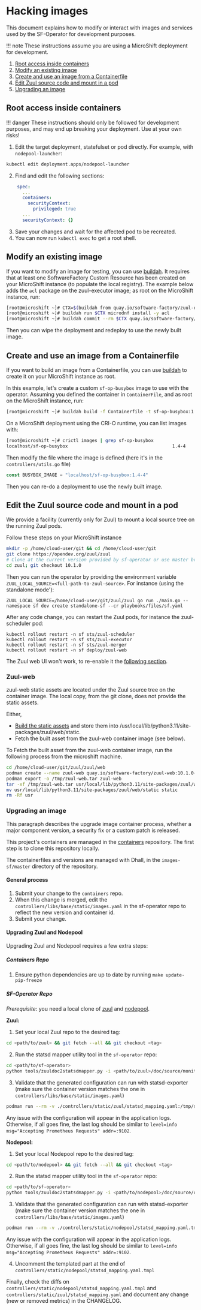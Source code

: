 # Hacking images

This document explains how to modify or interact with images and services used by the SF-Operator
for development purposes.

!!! note
    These instructions assume you are using a MicroShift deployment for development.


1. [Root access inside containers](#root-access-inside-containers)
1. [Modify an existing image](#modify-an-existing-image)
1. [Create and use an image from a Containerfile](#create-and-use-an-image-from-a-containerfile)
1. [Edit Zuul source code and mount in a pod](#edit-the-zuul-source-code-and-mount-in-a-pod)
1. [Upgrading an image](#upgrading-an-image)

## Root access inside containers

!!! danger
    These instructions should only be followed for development purposes, and may end up breaking your deployment. Use at your own risks!

1. Edit the target deployment, statefulset or pod directly. For example, with `nodepool-launcher`:

```sh
kubectl edit deployment.apps/nodepool-launcher
```

2. Find and edit the following sections:

```yaml
    spec:
      ...
      containers:
        securityContext:
          privileged: true
      ...
      securityContext: {}
```

3. Save your changes and wait for the affected pod to be recreated.
4. You can now run `kubectl exec` to get a root shell.


## Modify an existing image

If you want to modify an image for testing, you can use [buildah](https://buildah.io/).
It requires that at least one SoftwareFactory Custom Resource has been created on your MicroShift
instance (to populate the local registry).
The example below adds the `acl` package on the zuul-executor image; as root on the MicroShift instance, run:

```sh
[root@microshift ~]# CTX=$(buildah from quay.io/software-factory/zuul-executor:8.2.0-3)
[root@microshift ~]# buildah run $CTX microdnf install -y acl
[root@microshift ~]# buildah commit --rm $CTX quay.io/software-factory/zuul-executor:8.2.0-3
```

Then you can wipe the deployment and redeploy to use the newly built image.


## Create and use an image from a Containerfile

If you want to build an image from a Containerfile, you can use [buildah](https://buildah.io/) to create it on your MicroShift instance as root.

In this example, let's create a custom `sf-op-busybox` image to use with the operator. Assuming you defined the container in `ContainerFile`, and as root on the MicroShift instance, run:

```sh
[root@microshift ~]# buildah build -f Containerfile -t sf-op-busybox:1.4-4
```

On a MicroShift deployment using the CRI-O runtime, you can list images with:

```sh
[root@microshift ~]# crictl images | grep sf-op-busybox
localhost/sf-op-busybox                                       1.4-4               c9befa3e7ebf6       885MB
```

Then modify the file where the image is defined (here it's in the `controllers/utils.go` file)

```go
const BUSYBOX_IMAGE = "localhost/sf-op-busybox:1.4-4"
```

Then you can re-do a deployment to use the newly built image.

## Edit the Zuul source code and mount in a pod

We provide a facility (currently only for Zuul) to mount a local source tree on the
running Zuul pods.

Follow these steps on your MicroShift instance

```sh
mkdir -p /home/cloud-user/git && cd /home/cloud-user/git
git clone https://opendev.org/zuul/zuul
# Clone at the current version provided by sf-operator or use master branch
cd zuul; git checkout 10.1.0
```

Then you can run the operator by providing the environment variable `ZUUL_LOCAL_SOURCE=<full-path-to-zuul-source>`.
For instance (using the standalone mode'):

```
ZUUL_LOCAL_SOURCE=/home/cloud-user/git/zuul/zuul go run ./main.go --namespace sf dev create standalone-sf --cr playbooks/files/sf.yaml
```

After any code change, you can restart the Zuul pods, for instance the zuul-scheduler pod:

```
kubectl rollout restart -n sf sts/zuul-scheduler
kubectl rollout restart -n sf sts/zuul-executor
kubectl rollout restart -n sf sts/zuul-merger
kubectl rollout restart -n sf deploy/zuul-web
```

The Zuul web UI won't work, to re-enable it the [following section](#zuul-web).

### Zuul-web

zuul-web static assets are located under the Zuul source tree on the container image. The local copy, from
the git clone, does not provide the static assets.

Either,

- [Build the static assets](https://zuul-ci.org/docs/zuul/latest/developer/javascript.html#deploying) and store them into
/usr/local/lib/python3.11/site-packages/zuul/web/static.
- Fetch the built asset from the zuul-web container image (see below).

To Fetch the built asset from the zuul-web container image, run the following process from the microshift machine.

```sh
cd /home/cloud-user/git/zuul/zuul/web
podman create --name zuul-web quay.io/software-factory/zuul-web:10.1.0-1
podman export -o /tmp/zuul-web.tar zuul-web
tar -xf /tmp/zuul-web.tar usr/local/lib/python3.11/site-packages/zuul/web/static
mv usr/local/lib/python3.11/site-packages/zuul/web/static static
rm -Rf usr
```

### Upgrading an image

This paragraph describes the upgrade image container process, whether a major component version, a security fix or a custom patch is released.

This project's containers are managed in the [containers](https://softwarefactory-project.io/r/plugins/gitiles/containers) repository.
The first step is to clone this repository locally.

The containerfiles and versions are managed with Dhall, in the `images-sf/master` directory of the repository.

#### General process

1. Submit your change to the `containers` repo.
1. When this change is merged, edit the `controllers/libs/base/static/images.yaml` in the sf-operator repo to reflect
   the new version and container id.
1. Submit your change.

#### Upgrading Zuul and Nodepool

Upgrading Zuul and Nodepool requires a few extra steps:

##### Containers Repo

1. Ensure python dependencies are up to date by running `make update-pip-freeze`

##### SF-Operator Repo

*Prerequisite*: you need a local clone of [zuul](https://opendev.org/zuul/zuul) and [nodepool](https://opendev.org/zuul/nodepool).

**Zuul:**

1. Set your local Zuul repo to the desired tag:

```sh
cd <path/to/zuul> && git fetch --all && git checkout <tag>
```

2. Run the statsd mapper utility tool in the `sf-operator` repo:

```sh
cd <path/to/sf-operator>
python tools/zuuldoc2statsdmapper.py -i <path/to/zuul>/doc/source/monitoring.rst controllers/static/zuul/statsd_mapping.yaml
```

3. Validate that the generated configuration can run with statsd-exporter (make sure the container version matches the one in
   `controllers/libs/base/static/images.yaml`)

```sh
podman run --rm -v ./controllers/static/zuul/statsd_mapping.yaml:/tmp/statsd_mapping.yaml:z docker.io/prom/statsd-exporter:v0.27.1 --statsd.mapping-config=/tmp/statsd_mapping.yaml
```

Any issue with the configuration will appear in the application logs. Otherwise, if all goes fine, the last log should be similar to
`level=info msg="Accepting Prometheus Requests" addr=:9102`.

**Nodepool:**

1. Set your local Nodepool repo to the desired tag:

```sh
cd <path/to/nodepool> && git fetch --all && git checkout <tag>
```

2. Run the statsd mapper utility tool in the `sf-operator` repo:

```sh
cd <path/to/sf-operator>
python tools/zuuldoc2statsdmapper.py -i <path/to/nodepool>/doc/source/operation.rst controllers/static/nodepool/statsd_mapping.yaml.tmpl
```

3. Validate that the generated configuration can run with statsd-exporter (make sure the container version matches the one in
   `controllers/libs/base/static/images.yaml`)

```sh
podman run --rm -v ./controllers/static/nodepool/statsd_mapping.yaml.tmpl:/tmp/statsd_mapping.yaml:z docker.io/prom/statsd-exporter:v0.27.1 --statsd.mapping-config=/tmp/statsd_mapping.yaml
```

Any issue with the configuration will appear in the application logs. Otherwise, if all goes fine, the last log should be similar to
`level=info msg="Accepting Prometheus Requests" addr=:9102`.

4. Uncomment the templated part at the end of `controllers/static/nodepool/statsd_mapping.yaml.tmpl`

Finally, check the diffs on `controllers/static/nodepool/statsd_mapping.yaml.tmpl` and `controllers/static/zuul/statsd_mapping.yaml`
and document any change (new or removed metrics) in the CHANGELOG.